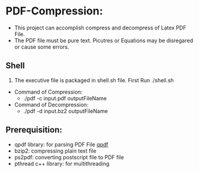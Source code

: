 # PDF-Compression:
- This project can accomplish compress and decompress of Latex PDF File.
- The PDF file must be pure text. Picutres or Equations may be disregared or cause some errors.

## Shell 
1. The executive file is packaged in shell.sh file. First Run ./shell.sh 
  - Command of Compression:
    - ./pdf -c input.pdf outputFileName
  - Command of Decompression:
    - ./pdf -d input.bz2 outputFileName


## Prerequisition:
- qpdf library: for parsing PDF File
[qpdf](http://qpdf.sourceforge.net/)
- bzip2: compressing plain text file
- ps2pdf: converting postscript file to PDF file
- pthread c++ library: for multithreading

